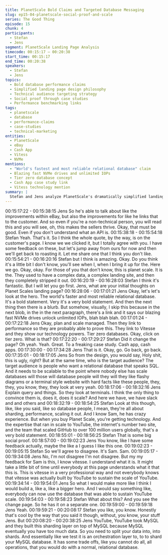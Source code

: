 ```yaml
---
title: PlanetScale Bold Claims and Targeted Database Messaging
slug: ep15-04-planetscale-social-proof-and-scale
series: The Good Thing
episode: 15
chunk: 4
participants:
  - Stefan
  - Jens
segment: PlanetScale Landing Page Analysis
timecode: 00:15:17 – 00:20:38
start_time: 00:15:17
end_time: 00:20:38
speakers:
  - Stefan
  - Jens
topics:
  - Bold database performance claims
  - Simplified landing page design philosophy
  - Technical audience targeting strategy
  - Social proof through case studies
  - Performance benchmarking links
tags:
  - planetscale
  - database
  - performance-claims
  - case-studies
  - technical-marketing
entities:
  - PlanetScale
  - eBay
  - Cash App
  - Vitess
  - NVMe
mentions:
  - "World's fastest and most reliable relational database" claim
  - Blazing fast NVMe drives and unlimited IOPs
  - Tier zero database concept
  - Cash App case study link
  - Vitess technology mention
summary: |
  Stefan and Jens analyze PlanetScale's dramatically simplified landing page featuring bold performance claims like "world's fastest database." They discuss the strategic targeting of technical audiences, the effective use of case studies like Cash App, and how the seemingly "ugly" design actually appeals to developers who care more about performance proof than visual polish.
---
```


00:15:17:22 - 00:15:38:15
Jens
So he's able to talk about like the improvements within eBay, but also the improvements for like
he links that to the customer. And so even if you're a non-technical person, you will read this
and you will see, oh, this makes the sellers thrive. Okay, that must be good. Even if you don't
understand what an API is.
00:15:38:18 - 00:15:54:18
Stefan
Yeah. That's it. So I think the whole quote, by the way, is on the customer's page. I know we we
clicked it, but I totally agree with you. I have some feedback on these, but let's jump away from
ours for now and then we'll get back to roasting it. Let me share one that I think you don't like.
00:15:54:21 - 00:16:20:16
Stefan
but I think is amazing. Okay. Do you think it's a little bit I don't know, you'll see when I, when I
bring it up for the. Here we go. Okay, okay. For those of you that don't know, this is planet scale.
It is the. They used to have a complex data, a complex landing site, and then they completely
stripped it out.
00:16:20:19 - 00:16:28:03
Stefan
I think it's fantastic. But I will let you go first. Jens, what are your initial thoughts on Planet
Scales landing page?
00:16:28:06 - 00:17:01:21
Jens
Okay, let's let's look at the hero. The world's faster and most reliable relational database. It's a
bold statement. Very it's a very bold statement. And then the next thing then there is a blurb. But
somehow, visually, I skip this because in the next blob, in the in the next paragraph, there's a
link and it says our blazing fast NVMe drives unlock unlimited IOPs, blah blah blah.
00:17:01:24 - 00:17:22:18
Jens
Okay, plan and scale managed. Then they link to performance so they are probably able to
prove this. They link to Vitesse and they show our technology powers. Tier zero databases.
Okay, click on tier zero. What is that?
00:17:22:20 - 00:17:29:27
Stefan
Did it change the page? Oh yeah. Yeah. Great. To a freaking case study. Cash app, cash apps.
00:17:30:00 - 00:17:34:28
Jens
That is it. Okay, go. Go back, go back.
00:17:35:01 - 00:18:17:05
Jens
So from the design, you would say, Holy shit, this is ugly, right? But at the same time, who is the
target audience? The target audience is people who want a relational database that speaks
SQL. And it needs to be scalable to the point where nobody else has scale databases will those
will database people will they will they like flashy diagrams or a terminal style website with hard
facts like these people, they, they, you know, they, they look at very yeah.
00:18:17:06 - 00:18:32:16
Jens
Explain query and things. So they look at terminals. I think the only thing to convince them is,
does it, does it scale? And here we have, we have slack and and others and
00:18:32:19 - 00:18:54:25
Stefan
Look at this though, like, like you said, like so database people, I mean, they're all about
sharding, performance, scaling it out. And I know Sam, he has crazy experience. But when you
buy Planet Scale, you're getting technology. And the expertise that ran in scale to YouTube, the
internet's number two site, and the team that scaled GitHub to over 100 million users globally,
that's a very bold statement.
00:18:55:01 - 00:18:56:25
Stefan
That is some big social proof.
00:18:57:00 - 00:19:02:23
Jens
You know, like I have some feedback actually, maybe the like a I guess I like this one.
00:19:02:23 - 00:19:05:15
Stefan
So we'll agree to disagree. It's Sam. Sam.
00:19:05:17 - 00:19:34:08
Jens
No, I'm not disagree I'm not disagree. But my my feedback for Sam is this, I know vitesse. I
understand what it is. It might take a little bit of time until everybody at this page understands
what it that this is. This is vitesse in a very professional way and not everybody knows that
vitesse was actually built by YouTube to sustain the scale of YouTube.
00:19:34:14 - 00:19:54:01
Jens
So what I would make more like I think I would build a, like a, like a bigger hero. And I would say
something like, everybody can now use the database that was able to sustain YouTube scale.
00:19:54:03 - 00:19:58:23
Stefan
What about this? And you see the change page. So he has it on a separate one.
00:19:59:00 - 00:19:59:18
Jens
Yeah.
00:19:59:21 - 00:20:08:17
Stefan
you like, you know.
Honestly that's cool by the way that you said it though, without, you know, your stuff Jens. But
00:20:08:20 - 00:20:38:25
Jens
YouTube, YouTube took MySQL and they built this sharding layer on top of MySQL because
MySQL eventually you have too much data. So you need to split your data into, into shards. And
essentially like we test it is an orchestration layer to, to to shard your MySQL database. It has
some trade offs, like you cannot do all, all operations, that you would do with a normal, relational
database.